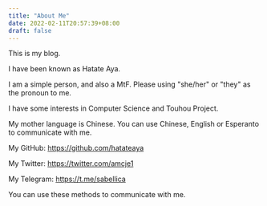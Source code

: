 ```yaml
---
title: "About Me"
date: 2022-02-11T20:57:39+08:00
draft: false
---
```


This is my blog.

I have been known as Hatate Aya.

I am a simple person, and also a MtF. Please using "she/her" or "they" as the pronoun to me.

I have some interests in Computer Science and Touhou Project.

My mother language is Chinese. You can use Chinese, English or Esperanto to communicate with me.

My GitHub: <https://github.com/hatateaya>

My Twitter: <https://twitter.com/amcje1>

My Telegram: <https://t.me/sabellica>

You can use these methods to communicate with me.
